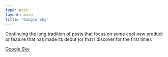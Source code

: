```yaml
---
type: post
layout: main
title: "Google Sky"
---
```

Continuing the long tradition of posts that focus on some cool new product or
feature that has made its debut (or that I discover for the first time):

  
[Google Sky](http://www.nature.com/news/2007/070820/full/070820-8.html)

